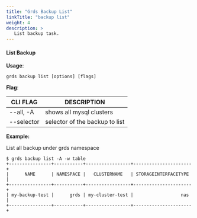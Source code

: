 ```yaml
---
title: "Grds Backup List"
linkTitle: "backup list"
weight: 4
description: >
   List backup task.
---
```


#### List Backup

**Usage**:

```shell script
grds backup list [options] [flags]
```

**Flag**:

| CLI FLAG       | DESCRIPTION                           |
| -------------- | ------------------------------------- |
| --all, -A      | shows all mysql clusters              |
| --selector     | selector of the backup to list        |

**Example:**

List all backup under grds namespace

```shell
$ grds backup list -A -w table
+----------------+-----------+-----------------+----------------------+
|      NAME      | NAMESPACE |   CLUSTERNAME   | STORAGEINTERFACETYPE |
+----------------+-----------+-----------------+----------------------+
| my-backup-test |      grds | my-cluster-test |                  nas |
+----------------+-----------+-----------------+----------------------+

```